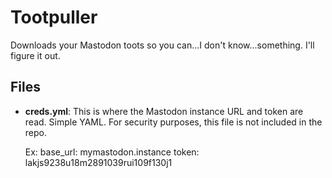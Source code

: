 # Tootpuller

Downloads your Mastodon toots so you can...I don't know...something. I'll figure it out.

## Files
* **creds.yml**: This is where the Mastodon instance URL and token are read. Simple YAML. For security purposes, this file is not included in the repo.

    Ex:
    base_url: mymastodon.instance
    token: lakjs9238u18m2891039rui109f130j1

